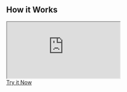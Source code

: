 <section>

# How it Works

<div class="iframe-container">
  <iframe class="responsive-iframe" src="https://www.youtube.com/embed/OrtrzIWfGYw"></iframe>
</div> 

<a href="#start" class="button">
    <span>Try it Now</span>
</a>

</section>